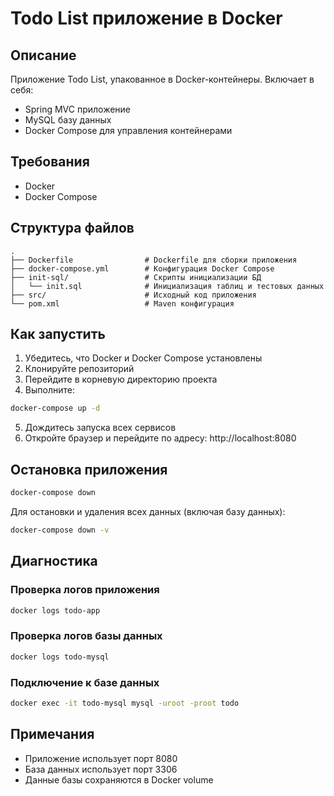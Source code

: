 # Todo List приложение в Docker

## Описание

Приложение Todo List, упакованное в Docker-контейнеры. Включает в себя:

- Spring MVC приложение
- MySQL базу данных
- Docker Compose для управления контейнерами

## Требования

- Docker
- Docker Compose

## Структура файлов

```
.
├── Dockerfile                # Dockerfile для сборки приложения
├── docker-compose.yml        # Конфигурация Docker Compose
├── init-sql/                 # Скрипты инициализации БД
│   └── init.sql              # Инициализация таблиц и тестовых данных
├── src/                      # Исходный код приложения
└── pom.xml                   # Maven конфигурация
```

## Как запустить

1. Убедитесь, что Docker и Docker Compose установлены
2. Клонируйте репозиторий
3. Перейдите в корневую директорию проекта
4. Выполните:

```bash
docker-compose up -d
```

5. Дождитесь запуска всех сервисов
6. Откройте браузер и перейдите по адресу: http://localhost:8080

## Остановка приложения

```bash
docker-compose down
```

Для остановки и удаления всех данных (включая базу данных):

```bash
docker-compose down -v
```

## Диагностика

### Проверка логов приложения

```bash
docker logs todo-app
```

### Проверка логов базы данных

```bash
docker logs todo-mysql
```

### Подключение к базе данных

```bash
docker exec -it todo-mysql mysql -uroot -proot todo
```

## Примечания

- Приложение использует порт 8080
- База данных использует порт 3306
- Данные базы сохраняются в Docker volume